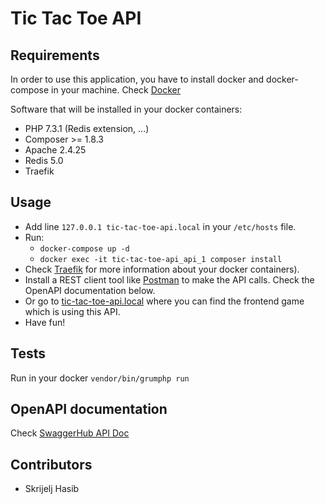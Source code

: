 # Tic Tac Toe API

## Requirements

In order to use this application, you have to install docker and docker-compose in your machine. Check [Docker](https://docs.docker.com/)

Software that will be installed in your docker containers:

- PHP 7.3.1 (Redis extension, ...)
- Composer >= 1.8.3
- Apache 2.4.25
- Redis 5.0
- Traefik

## Usage

- Add line `127.0.0.1 tic-tac-toe-api.local` in your `/etc/hosts` file.
- Run:
    - `docker-compose up -d`
    - `docker exec -it tic-tac-toe-api_api_1 composer install`
- Check [Traefik](http://127.0.0.1:8080/dashboard/) for more information about your docker containers).
- Install a REST client tool like [Postman](https://www.getpostman.com/) to make the API calls. Check the OpenAPI documentation below.
- Or go to [tic-tac-toe-api.local](http://tic-tac-toe-api.local) where you can find the frontend game which is using this API.
- Have fun!

## Tests

Run in your docker `vendor/bin/grumphp run`

## OpenAPI documentation

Check [SwaggerHub API Doc](https://app.swaggerhub.com/apis-docs/skrijeljhasib/tic-tac-toe-api/1.0)

## Contributors

- Skrijelj Hasib

